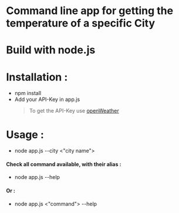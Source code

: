 # Command line app for getting the temperature of a specific City

# Build with node.js

# Installation :

- npm install
- Add your API-Key in app.js
  > To get the API-Key use [openWeather](https://openweathermap.org/)

# Usage :

- node app.js --city <"city name">

#### Check all command available, with their alias :

- node app.js --help

#### Or :

- node app.js <"command"> --help
